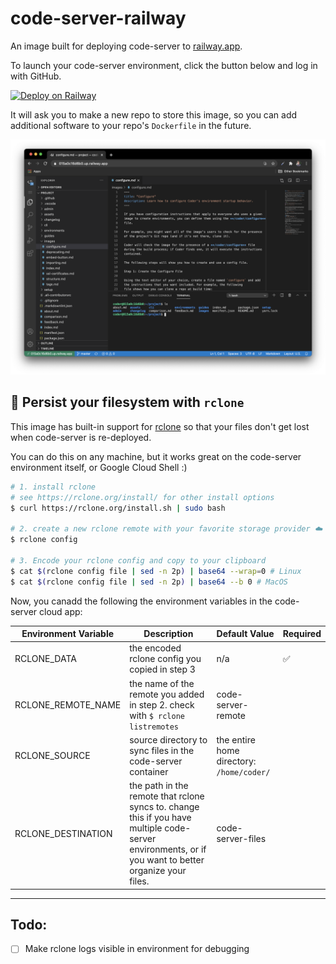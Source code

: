 # code-server-railway

An image built for deploying code-server to [railway.app](https://railway.app).

To launch your code-server environment, click the button below and log in with GitHub.

[![Deploy on Railway](https://railway.app/button.svg)](https://railway.app/new?template=https%3A%2F%2Fgithub.com%2Fbpmct%2Fcode-server-railway&envs=PASSWORD%2CGIT_REPO&PASSWORDDesc=Your+password+to+log+in+to+code-server+with&GIT_REPODesc=A+git+repo+to+clone+and+open+in+code-server+%28ex.+https%3A%2F%2Fgithub.com%2Fcdr%2Fdocs.git%29)

It will ask you to make a new repo to store this image, so you can add additional software to your repo's `Dockerfile` in the future.

![code-server running inside railway.app](img/code-server-railway.png)

## 💾 Persist your filesystem with `rclone`

This image has built-in support for [rclone](https://rclone.org/) so that your files don't get lost when code-server is re-deployed.

You can do this on any machine, but it works great on the code-server environment itself, or Google Cloud Shell :)

```sh
# 1. install rclone
# see https://rclone.org/install/ for other install options
$ curl https://rclone.org/install.sh | sudo bash

# 2. create a new rclone remote with your favorite storage provider ☁️
$ rclone config

# 3. Encode your rclone config and copy to your clipboard
$ cat $(rclone config file | sed -n 2p) | base64 --wrap=0 # Linux
$ cat $(rclone config file | sed -n 2p) | base64 --b 0 # MacOS
```

Now, you canadd the following the environment variables in the code-server cloud app:

| Environment Variable | Description                                                                                                                                           | Default Value                             | Required |
| -------------------- | ----------------------------------------------------------------------------------------------------------------------------------------------------- | ----------------------------------------- | -------- |
| RCLONE_DATA          | the encoded rclone config you copied in step 3                                                                                                        | n/a                                       | ✅       |
| RCLONE_REMOTE_NAME   | the name of the remote you added in step 2. check with `$ rclone listremotes`                                                                         | code-server-remote                        |          |
| RCLONE_SOURCE        | source directory to sync files in the code-server container                                                                                           | the entire home directory: `/home/coder/` |          |
| RCLONE_DESTINATION   | the path in the remote that rclone syncs to. change this if you have multiple code-server environments, or if you want to better organize your files. | code-server-files                         |          |

---

## Todo:

- [ ] Make rclone logs visible in environment for debugging
